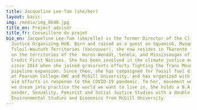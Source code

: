 ```yaml
---
title: Jacqueline Lee-Tam (she/her)
layout: basic
img: /media/img_8640.jpg
title_en: Project advisor
title_fr: Conseillère du projet
bio_en: Jacqueline Lee-Tam (she/elle) is the former Director of the Climate
  Justice Organizing HUB. Born and raised as a guest on Squamish, Musqueam and
  Tsleil-Waututh Territories (Vancouver), she now resides in Tkaronto (Toronto)
  on the territories of the  Huron-Wendat, Seneca, and Mississaugas of the
  Credit First Nations. She has been involved in the climate justice movement
  since 2014 when she joined grassroots efforts fighting the Trans Mountain
  pipeline expansion. Since then, she has campaigned for fossil fuel divestment
  at Pearson College UWC and McGill University, and has organized with mutual
  aid efforts in response to the COVID-19 pandemic. To her, movement work is how
  we dream into practice the world we want to live in. She holds a B.A. in
  Gender, Sexuality, Feminist and Social Justice Studies with a double minor in
  Environmental Studies and Economics from McGill University.
---
```

